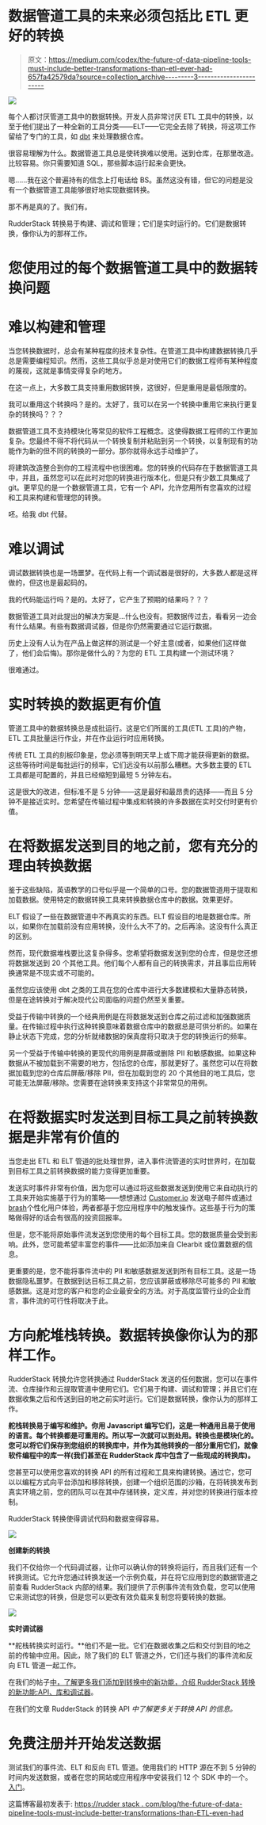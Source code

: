 # 数据管道工具的未来必须包括比 ETL 更好的转换

> 原文：<https://medium.com/codex/the-future-of-data-pipeline-tools-must-include-better-transformations-than-etl-ever-had-657fa42579da?source=collection_archive---------3----------------------->

![](img/eb3f5455b405f0ec98e494fcc8eb402d.png)

每个人都讨厌管道工具中的数据转换。开发人员非常讨厌 ETL 工具中的转换，以至于他们提出了一种全新的工具分类——ELT——它完全去除了转换，将这项工作留给了专门的工具，如 [dbt](https://www.getdbt.com/) 来处理数据仓库。

很容易理解为什么。数据管道工具总是使转换难以使用。送到仓库，在那里改造。比较容易。你只需要知道 SQL，那些脚本运行起来会更快。

嗯……我在这个普遍持有的信念上打电话给 BS。虽然这没有错，但它的问题是没有一个数据管道工具能够很好地实现数据转换。

那不再是真的了。我们有。

RudderStack 转换易于构建、调试和管理；它们是实时运行的。它们是数据转换，像你认为的那样工作。

# 您使用过的每个数据管道工具中的数据转换问题

# 难以构建和管理

当您转换数据时，总会有某种程度的技术复杂性。在管道工具中构建数据转换几乎总是需要编程知识。然而，这些工具似乎总是对使用它们的数据工程师有某种程度的蔑视，这就是事情变得复杂的地方。

在这一点上，大多数工具支持重用数据转换，这很好，但是重用是最低限度的。

我可以重用这个转换吗？是的。太好了，我可以在另一个转换中重用它来执行更复杂的转换吗？？？

数据管道工具不支持模块化等常见的软件工程概念。这使得数据工程师的工作更加复杂。您最终不得不将代码从一个转换复制并粘贴到另一个转换，以复制现有的功能作为新的但不同的转换的一部分。那你就得永远手动维护了。

将建筑改造整合到你的工程流程中也很困难。您的转换的代码存在于数据管道工具中，并且，虽然您可以在此时对您的转换进行版本化，但是只有少数工具集成了 git。更罕见的是一个数据管道工具，它有一个 API，允许您用所有您喜欢的过程和工具来构建和管理您的转换。

呸。给我 dbt 代替。

# 难以调试

调试数据转换也是一场噩梦。在代码上有一个调试器是很好的，大多数人都是这样做的，但这也是最起码的。

我的代码能运行吗？是的。太好了，它产生了预期的结果吗？？？

数据管道工具对此提出的解决方案是…什么也没有。把数据传过去，看看另一边会有什么结果。有些有数据调试器，但是你仍然需要通过它运行数据。

历史上没有人认为在产品上做这样的测试是一个好主意(或者，如果他们这样做了，他们会后悔)。那你是做什么的？为您的 ETL 工具构建一个测试环境？

很难通过。

# 实时转换的数据更有价值

管道工具中的数据转换总是成批运行。这是它们所属的工具(ETL 工具)的产物，ETL 工具批量运行作业，并在作业运行时应用转换。

传统 ETL 工具的刻板印象是，您必须等到明天早上或下周才能获得更新的数据。这些等待时间是每批运行的频率，它们远没有以前那么糟糕。大多数主要的 ETL 工具都是可配置的，并且已经缩短到最短 5 分钟左右。

这是很大的改进，但标准不是 5 分钟——这是最好和最昂贵的选择——而且 5 分钟不是接近实时。您希望在传输过程中集成和转换的许多数据在实时交付时更有价值。

# 在将数据发送到目的地之前，您有充分的理由转换数据

鉴于这些缺陷，英语教学的口号似乎是一个简单的口号。您的数据管道用于提取和加载数据。使用特定的数据转换工具来转换数据仓库中的数据。效果更好。

ELT 假设了一些在数据管道中不再真实的东西。ELT 假设目的地是数据仓库。所以，如果你在加载前没有应用转换，没什么大不了的。之后再涂。这没有什么真正的区别。

然而，现代数据堆栈要比这复杂得多。您希望将数据发送到您的仓库，但是您还想将数据发送到 20 个其他工具。他们每个人都有自己的转换需求，并且事后应用转换通常是不现实或不可能的。

虽然您应该使用 dbt 之类的工具在您的仓库中进行大多数建模和大量静态转换，但是在途转换对于解决现代公司面临的问题仍然至关重要。

受益于传输中转换的一个经典用例是在将数据发送到仓库之前过滤和加强数据质量。在传输过程中执行这种转换意味着数据仓库中的数据总是可供分析的。如果在静止状态下完成，您的分析就绪数据的保真度将只取决于您的转换运行的频率。

另一个受益于传输中转换的更现代的用例是屏蔽或删除 PII 和敏感数据。如果这种数据从不被加载到不需要的地方，包括您的仓库，那就更好了。虽然您可以在将数据加载到您的仓库后屏蔽/移除 PII，但在加载到您的 20 个其他目的地工具后，您可能无法屏蔽/移除。您需要在途转换来支持这个非常常见的用例。

# 在将数据实时发送到目标工具之前转换数据是非常有价值的

当您走出 ETL 和 ELT 管道的批处理世界，进入事件流管道的实时世界时，在加载到目标工具之前转换数据的能力变得更加重要。

发送实时事件非常有价值，因为您可以通过将这些数据发送到使用它来自动执行的工具来开始实施基于行为的策略——想想通过 [Customer.io](https://customer.io/) 发送电子邮件或通过[brash](https://www.braze.com/)个性化用户体验，两者都基于您应用程序中的触发操作。这些基于行为的策略做得好的话会有很高的投资回报率。

但是，您不能将原始事件流发送到您使用的每个目标工具。您的数据质量会受到影响。此外，您可能希望丰富您的事件——比如添加来自 Clearbit 或位置数据的信息。

更重要的是，您不能将事件流中的 PII 和敏感数据发送到所有目标工具。这是一场数据隐私噩梦。在数据到达目标工具之前，您应该屏蔽或移除尽可能多的 PII 和敏感数据。这是对您的客户和您的企业最安全的方法。对于高度监管行业的企业而言，事件流的可行性将取决于此。

# 方向舵堆栈转换。数据转换像你认为的那样工作。

RudderStack 转换允许您转换通过 RudderStack 发送的任何数据，您可以在事件流、仓库操作和云提取管道中使用它们。它们易于构建、调试和管理；并且它们在数据收集之后和传送到目的地之前实时运行。它们是数据转换，像你认为的那样工作。

**舵栈转换易于编写和维护。你用 Javascript 编写它们，这是一种通用且易于使用的语言。每个转换都是可重用的。所以写一次就可以到处用。转换也是模块化的。您可以将它们保存到您组织的转换库中，并作为其他转换的一部分重用它们，就像软件编程中的库一样(我们甚至在 RudderStack 库中包含了一些现成的转换库)。**

您甚至可以使用您喜欢的转换 API 的所有过程和工具来构建转换。通过它，您可以以编程方式向平台添加和移除转换，创建一个组织范围的沙箱，在将转换发布到真实环境之前，您的团队可以在其中存储转换，定义库，并对您的转换进行版本控制。

RudderStack 转换使得调试代码和数据变得容易。

![](img/474543e8520e17814253a8d65516be0d.png)

**创建新的转换**

我们不仅给你一个代码调试器，让你可以确认你的转换将运行，而且我们还有一个转换测试。它允许您通过转换发送一个示例负载，并在将它应用到您的数据管道之前查看 RudderStack 内部的结果。我们提供了示例事件流有效负载，您可以使用它来测试您的转换，但是您可以更改有效负载来复制您将要转换的数据。

![](img/ec4ee1dce27f35994a634f81f479e165.png)

**实时调试器**

**舵栈转换实时运行。**他们不是一批。它们在数据收集之后和交付到目的地之前的传输中应用。因此，除了我们的 ELT 管道之外，它们还与我们的事件流和反向 ETL 管道一起工作。

在我们的帖子[中，了解更多我们添加到转换中的新功能，介绍 RudderStack 转换的新功能:API、库和调试器](https://rudderstack.com/blog/introducing-new-functionality-to-rudderstack-transformations-api-library-and-debugger)。

在我们的文章 RudderStack 的转换 API *中了解更多关于转换 API 的信息。*

# 免费注册并开始发送数据

测试我们的事件流、ELT 和反向 ETL 管道。使用我们的 HTTP 源在不到 5 分钟的时间内发送数据，或者在您的网站或应用程序中安装我们 12 个 SDK 中的一个。[入门](https://app.rudderlabs.com/signup?type=freetrial)。

这篇博客最初发表于:
[https://rudder stack . com/blog/the-future-of-data-pipeline-tools-must-include-better-transformations-than-ETL-even-had](https://rudderstack.com/blog/the-future-of-data-pipeline-tools-must-include-better-transformations-than-etl-ever-had)